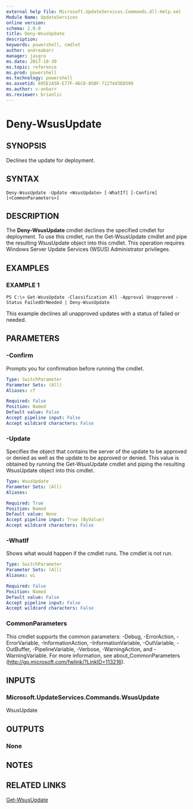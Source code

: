 ```yaml
---
external help file: Microsoft.UpdateServices.Commands.dll-Help.xml
Module Name: UpdateServices
online version: 
schema: 2.0.0
title: Deny-WsusUpdate
description: 
keywords: powershell, cmdlet
author: andreabarr
manager: jasgro
ms.date: 2017-10-30
ms.topic: reference
ms.prod: powershell
ms.technology: powershell
ms.assetid: 695E1A58-E77F-46C8-85BF-7127443ED598
ms.author: v-anbarr
ms.reviewer: brianlic
---
```


# Deny-WsusUpdate

## SYNOPSIS
Declines the update for deployment.

## SYNTAX

```
Deny-WsusUpdate -Update <WsusUpdate> [-WhatIf] [-Confirm] [<CommonParameters>]
```

## DESCRIPTION
The **Deny-WsusUpdate** cmdlet declines the specified cmdlet for deployment.
To use this cmdlet, run the Get-WsusUpdate cmdlet and pipe the resulting WsusUpdate object into this cmdlet.
This operation requires Windows Server Update Services (WSUS) Administrator privileges.

## EXAMPLES

### EXAMPLE 1
```
PS C:\> Get-WsusUpdate -Classification All -Approval Unapproved -Status FailedOrNeeded | Deny-WsusUpdate
```

This example declines all unapproved updates with a status of failed or needed.

## PARAMETERS

### -Confirm
Prompts you for confirmation before running the cmdlet.

```yaml
Type: SwitchParameter
Parameter Sets: (All)
Aliases: cf

Required: False
Position: Named
Default value: False
Accept pipeline input: False
Accept wildcard characters: False
```

### -Update
Specifies the object that contains the server of the update to be approved or denied as well as the update to be approved or denied.
This value is obtained by running the Get-WsusUpdate cmdlet and piping the resulting WsusUpdate object into this cmdlet.

```yaml
Type: WsusUpdate
Parameter Sets: (All)
Aliases: 

Required: True
Position: Named
Default value: None
Accept pipeline input: True (ByValue)
Accept wildcard characters: False
```

### -WhatIf
Shows what would happen if the cmdlet runs.
The cmdlet is not run.

```yaml
Type: SwitchParameter
Parameter Sets: (All)
Aliases: wi

Required: False
Position: Named
Default value: False
Accept pipeline input: False
Accept wildcard characters: False
```

### CommonParameters
This cmdlet supports the common parameters: -Debug, -ErrorAction, -ErrorVariable, -InformationAction, -InformationVariable, -OutVariable, -OutBuffer, -PipelineVariable, -Verbose, -WarningAction, and -WarningVariable. For more information, see about_CommonParameters (http://go.microsoft.com/fwlink/?LinkID=113216).

## INPUTS

### Microsoft.UpdateServices.Commands.WsusUpdate
WsusUpdate

## OUTPUTS

### None

## NOTES

## RELATED LINKS

[Get-WsusUpdate](./Get-WsusUpdate.md)

